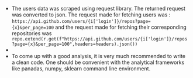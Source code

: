 * The users data was scraped using request library. The returned request was converted to json. The request made for fetching users was : `https://api.github.com/users/{i['login']}/repos?page={x}&per_page=100` and the request made for fetching their corresponding repositories was `    repo.extend(r.get(f"https://api.github.com/users/{i['login']}/repos?page={x}&per_page=100",headers=headers).json())
`
* 
* To come up with a good analysis, it is very much recommended to write a clean code. One should be convenient with the analytical frameworks like panadas, numpy, sklearn command line environment. 
